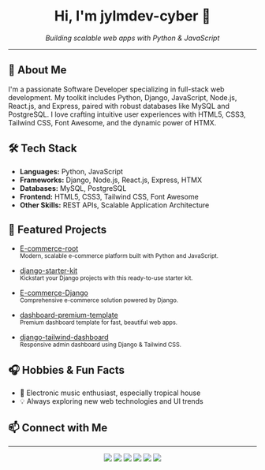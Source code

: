 <!-- GitHub Profile README for jylmdev-cyber -->

<h1 align="center">Hi, I'm jylmdev-cyber 👋</h1>
<p align="center"><em>Building scalable web apps with Python & JavaScript</em></p>

---

## 🚀 About Me

I'm a passionate Software Developer specializing in full-stack web development. My toolkit includes Python, Django, JavaScript, Node.js, React.js, and Express, paired with robust databases like MySQL and PostgreSQL. I love crafting intuitive user experiences with HTML5, CSS3, Tailwind CSS, Font Awesome, and the dynamic power of HTMX.

## 🛠️ Tech Stack

- **Languages:** Python, JavaScript
- **Frameworks:** Django, Node.js, React.js, Express, HTMX
- **Databases:** MySQL, PostgreSQL
- **Frontend:** HTML5, CSS3, Tailwind CSS, Font Awesome
- **Other Skills:** REST APIs, Scalable Application Architecture

## 🌟 Featured Projects

- [E-commerce-root](https://github.com/jylmdev-cyber/E-commerce-root)  
  <sub>Modern, scalable e-commerce platform built with Python and JavaScript.</sub>

- [django-starter-kit](https://github.com/jylmdev-cyber/django-starter-kit)  
  <sub>Kickstart your Django projects with this ready-to-use starter kit.</sub>

- [E-commerce-Django](https://github.com/jylmdev-cyber/E-commerce-Django)  
  <sub>Comprehensive e-commerce solution powered by Django.</sub>

- [dashboard-premium-template](https://github.com/jylmdev-cyber/dashboard-premium-template)  
  <sub>Premium dashboard template for fast, beautiful web apps.</sub>

- [django-tailwind-dashboard](https://github.com/jylmdev-cyber/django-tailwind-dashboard)  
  <sub>Responsive admin dashboard using Django & Tailwind CSS.</sub>

## 🎧 Hobbies & Fun Facts

- 🎵 Electronic music enthusiast, especially tropical house
- 💡 Always exploring new web technologies and UI trends

## 📫 Connect with Me

<!-- Add your social links below if you want them displayed -->
<!--
- [LinkedIn](#)
- [Twitter/X](#)
- [Personal Website](#)
-->

---

<p align="center">
  <img src="https://img.shields.io/badge/python-3776AB?style=for-the-badge&logo=python&logoColor=white" />
  <img src="https://img.shields.io/badge/django-092E20?style=for-the-badge&logo=django&logoColor=white" />
  <img src="https://img.shields.io/badge/javascript-F7DF1E?style=for-the-badge&logo=javascript&logoColor=black" />
  <img src="https://img.shields.io/badge/react-20232A?style=for-the-badge&logo=react&logoColor=61DAFB" />
  <img src="https://img.shields.io/badge/node.js-339933?style=for-the-badge&logo=nodedotjs&logoColor=white" />
  <img src="https://img.shields.io/badge/tailwindcss-38B2AC?style=for-the-badge&logo=tailwind-css&logoColor=white" />
</p>
